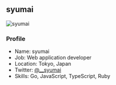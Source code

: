 ## syumai

![syumai](https://syum.ai/image/random)

### Profile

- Name: syumai
- Job: Web application developer
- Location: Tokyo, Japan
- Twitter: [@\_\_syumai](https://twitter.com/__syumai)
- Skills: Go, JavaScript, TypeScript, Ruby
